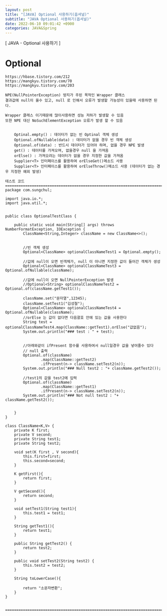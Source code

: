 ```yaml
---
layout: post
title: "[JAVA] Optional 사용하기(옵셔널)"
subtitle: "JAVA Optional 사용하기(옵셔널)"
date: 2022-06-10 09:01:42 +0900
categories: JAVA&Spring
---
```

[ JAVA - Optional 사용하기 ]

# Optional
	https://hbase.tistory.com/212 
	https://mangkyu.tistory.com/70
	https://mangkyu.tistory.com/203
	
	NPE(NullPointerException) 방지가 주된 목적인 Wrapper 클래스
	결과값에 null이 올수 있고, null 로 인해서 오류가 발생할 가능성이 있을때 사용하면 된다.
	
	Wrapper 클래스 이기때문에 많이사용하면 성능 저하가 발생할 수 있음
	또한 NPE 대신 NoSuchElementException 오류가 발생 할 수 있음


		Optinal.empty() : 데이터가 없는 빈 Optinal 객체 생성
		Optional.ofNullable(data) : 데이터가 없을 경우 빈 객체 생성
		Optional.of(data) : 반드시 데이터가 있어야 하며, 없을 경우 NPE 발생
		get() : 데이터를 가져오며, 없을경우 null 을 가져옴
		orElse() : 가져오려는 데이터가 없을 경우 지정한 값을 가져옴
		Supplier<T> 인터페이스를 활용하여 orElseGet()메소드 사용
		Supplier<T> 인터페이스를 활용하여 orElseThrow()메소드 사용 (데이터가 없는 경우 지정한 예외 발생)
	
	테스트 코드
	=================================================================================================================
	package com.sungchul;

	import java.io.*;
	import java.util.*;


	public class OptionalTestClass {

		public static void main(String[] args) throws NumberFormatException, IOException {
			ClassName<String,Integer> className = new ClassName<>();


			//빈 객체 생성
			Optional<ClassName> optionalClassNameTest1 = Optional.empty();

			//값에 null이 오면 빈객체가, null 이 아니면 지정한 값이 들어간 객체가 생성
			Optional<ClassName> optionalClassNameTest3 = Optional.ofNullable(className);

			//값에 null이 오면 NullPointerException 발생
			//Optional<String> optionalClassNameTest2 = Optional.of(className.getTest1());

			className.set("문자열",12345);
			className.setTest1("김성철");
			Optional<ClassName> optionalClassNameTest4 = Optional.ofNullable(className);
			//orElse 는 값이 없다면 다음괄호 안에 있는 값을 사용한다
			String test = optionalClassNameTest4.map(ClassName::getTest1).orElse("값없음");
			System.out.println("### test : " + test);


			//아래와같이 ifPresent 함수를 사용하여서 null일경우 값을 넣어줄수 있다
			// null 출력
			Optional.of(className)
					.map(ClassName::getTest2)
					.ifPresent(n-> className.setTest2(n));
			System.out.println("### Null test2 : "+ className.getTest2());

			//test1의 값을 test2에 입력
			Optional.of(className)
					.map(ClassName::getTest1)
					.ifPresent(n-> className.setTest2(n));
			System.out.println("### Not null test2 : "+ className.getTest2());


		}
	}

	class ClassName<K,V> {
		private K first;
		private V second;
		private String test1;
		private String test2;

		void set(K first , V second){
			this.first=first;
			this.second=second;
		}

		K getFirst(){
			return first;
		}

		V getSecond(){
			return second;
		}

		void setTest1(String test1){
			this.test1 = test1;
		}

		String getTest1(){
			return test1;
		}

		public String getTest2() {
			return test2;
		}

		public void setTest2(String test2) {
			this.test2 = test2;
		}

		String toLowerCase(){

			return "소문자변환";
		}
	}


	=================================================================================================================
